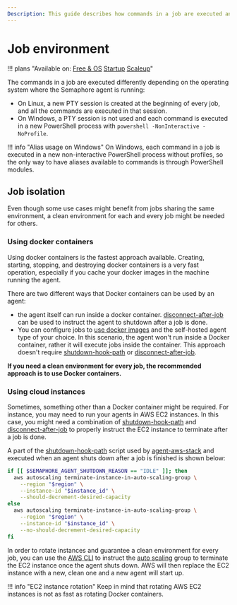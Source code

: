 ```yaml
---
Description: This guide describes how commands in a job are executed and how jobs can be isolated in a self-hosted environment.
---
```


# Job environment

!!! plans "Available on: <span class="plans-box">[Free & OS](/account-management/free-and-open-source-plans/)</span> <span class="plans-box">[Startup](/account-management/startup-plan/)</span> <span class="plans-box">[Scaleup](/account-management/scaleup-plan/)</span>"

The commands in a job are executed differently depending on the operating system where the Semaphore agent is running:

- On Linux, a new PTY session is created at the beginning of every job, and all the commands are executed in that session.
- On Windows, a PTY session is not used and each command is executed in a new PowerShell process with `powershell -NonInteractive -NoProfile`.

!!! info "Alias usage on Windows"
    On Windows, each command in a job is executed in a new non-interactive PowerShell process without profiles, so the only way to have aliases available to commands is through PowerShell modules.

## Job isolation

Even though some use cases might benefit from jobs sharing the same environment, a clean environment for each and every job might be needed for others.

### Using docker containers

Using docker containers is the fastest approach available. Creating, starting, stopping, and destroying docker containers is a very fast operation, especially if you cache your docker images in the machine running the agent.

There are two different ways that Docker containers can be used by an agent:

- the agent itself can run inside a docker container. [disconnect-after-job][disconnect-after-job] can be used to instruct the agent to shutdown after a job is done.
- You can configure jobs to [use docker images][pipeline yaml] and the self-hosted agent type of your choice. In this scenario, the agent won't run inside a Docker container, rather it will execute jobs inside the container. This approach doesn't require [shutdown-hook-path][shutdown-hook-path] or [disconnect-after-job][disconnect-after-job].

**If you need a clean environment for every job, the recommended approach is to use Docker containers.**

### Using cloud instances

Sometimes, something other than a Docker container might be required. For instance, you may need to run your agents in AWS EC2 instances. In this case, you might need a combination of [shutdown-hook-path][shutdown-hook-path] and [disconnect-after-job][disconnect-after-job] to properly instruct the EC2 instance to terminate after a job is done.

A part of the [shutdown-hook-path][terminate-instance] script used by [agent-aws-stack][agent-aws-stack] and executed when an agent shuts down after a job is finished is shown below:

```bash
if [[ $SEMAPHORE_AGENT_SHUTDOWN_REASON == "IDLE" ]]; then
  aws autoscaling terminate-instance-in-auto-scaling-group \
    --region "$region" \
    --instance-id "$instance_id" \
    --should-decrement-desired-capacity
else
  aws autoscaling terminate-instance-in-auto-scaling-group \
    --region "$region" \
    --instance-id "$instance_id" \
    --no-should-decrement-desired-capacity
fi
```

In order to rotate instances and guarantee a clean environment for every job, you can use the [AWS CLI][aws cli] to instruct the [auto scaling][autoscaling] group to terminate the EC2 instance once the agent shuts down. AWS will then replace the EC2 instance with a new, clean one and a new agent will start up.

!!! info "EC2 instance rotation"
    Keep in mind that rotating AWS EC2 instances is not as fast as rotating Docker containers.

[agent-aws-stack]: https://github.com/renderedtext/agent-aws-stack
[disconnect-after-job]: ../configure-self-hosted-agent#disconnect-after-job
[shutdown-hook-path]: ../configure-self-hosted-agent#shutdown-hook-path
[pipeline yaml]: ../../reference/pipeline-yaml-reference#example-of-containers-usage
[terminate-instance]: https://github.com/renderedtext/agent-aws-stack/blob/master/packer/ansible/roles/agent/files/terminate-instance.sh
[autoscaling]: https://docs.aws.amazon.com/autoscaling/
[aws cli]: https://docs.aws.amazon.com/cli/index.html
[checkout script]: https://github.com/semaphoreci/toolbox/blob/master/Checkout.psm1
